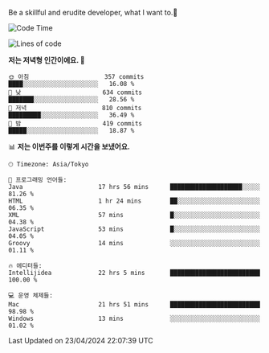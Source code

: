 Be a skillful and erudite developer, what I want to.👶

<!--START_SECTION:waka-->
![Code Time](http://img.shields.io/badge/Code%20Time-723%20hrs%2030%20mins-blue)

![Lines of code](https://img.shields.io/badge/%EC%A0%80%EB%8A%94%20%EC%97%AC%ED%83%9C%EA%B9%8C%EC%A7%80%20-1.6%20million%20%EC%A4%84%EC%9D%98%20%EC%BD%94%EB%93%9C%EB%A5%BC%20%EC%9E%91%EC%84%B1%ED%96%88%EC%96%B4%EC%9A%94.-blue)

**저는 저녁형 인간이에요. 🦉** 

```text
🌞 아침                     357 commits         ████░░░░░░░░░░░░░░░░░░░░░   16.08 % 
🌆 낮　                     634 commits         ███████░░░░░░░░░░░░░░░░░░   28.56 % 
🌃 저녁                     810 commits         █████████░░░░░░░░░░░░░░░░   36.49 % 
🌙 밤　                     419 commits         █████░░░░░░░░░░░░░░░░░░░░   18.87 % 
```


📊 **저는 이번주를 이렇게 시간을 보냈어요.** 

```text
🕑︎ Timezone: Asia/Tokyo

💬 프로그래밍 언어들: 
Java                     17 hrs 56 mins      ████████████████████░░░░░   81.26 % 
HTML                     1 hr 24 mins        ██░░░░░░░░░░░░░░░░░░░░░░░   06.35 % 
XML                      57 mins             █░░░░░░░░░░░░░░░░░░░░░░░░   04.38 % 
JavaScript               53 mins             █░░░░░░░░░░░░░░░░░░░░░░░░   04.05 % 
Groovy                   14 mins             ░░░░░░░░░░░░░░░░░░░░░░░░░   01.11 % 

🔥 에디터들: 
Intellijidea             22 hrs 5 mins       █████████████████████████   100.00 % 

💻 운영 체제들: 
Mac                      21 hrs 51 mins      █████████████████████████   98.98 % 
Windows                  13 mins             ░░░░░░░░░░░░░░░░░░░░░░░░░   01.02 % 
```


 Last Updated on 23/04/2024 22:07:39 UTC
<!--END_SECTION:waka-->
